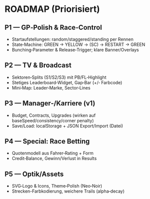 # ROADMAP (Priorisiert)
## P1 — GP‑Polish & Race‑Control
- Startaufstellungen: random/staggered/standing per Rennen
- State‑Machine: GREEN → YELLOW → (SC) → RESTART → GREEN
- Bunching‑Parameter & Release‑Trigger; klare Banner/Overlays

## P2 — TV & Broadcast
- Sektoren‑Splits (S1/S2/S3) mit PB/FL‑Highlight
- Stetiges Leaderboard‑Widget, Gap‑Bar (+/‑ Farbcode)
- Mini‑Map: Leader‑Marke, Sector‑Lines

## P3 — Manager‑/Karriere (v1)
- Budget, Contracts, Upgrades (wirken auf baseSpeed/consistency/corner penalty)
- Save/Load: localStorage + JSON Export/Import (Datei)

## P4 — Special: Race Betting
- Quotenmodell aus Fahrer‑Rating + Form
- Credit‑Balance, Gewinn/Verlust in Results

## P5 — Optik/Assets
- SVG‑Logo & Icons, Theme‑Polish (Neo‑Noir)
- Strecken-Farbkodierung, weichere Trails (alpha‑decay)

